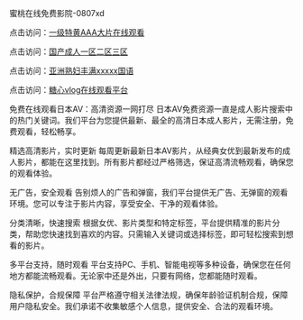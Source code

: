 蜜桃在线免费影院-0807xd


点击访问：<a href="https://heiliaoxqkkct.pages.dev">一级特黄AAA大片在线观看</a>

点击访问：<a href="https://heiliaoxwd5i8.pages.dev">国产成人一区二区三区</a>

点击访问：<a href="https://heiliaoe8ajia.pages.dev">亚洲熟妇丰满xxxxx国语</a>

点击访问：<a href="https://heiliaowzu4ur.pages.dev">糖心vlog在线观看平台</a>


免费在线观看日本AV：高清资源一网打尽
日本AV免费资源一直是成人影片搜索中的热门关键词。我们平台为您提供最新、最全的高清日本成人影片，无需注册，免费观看，轻松畅享。

精选高清影片，实时更新
每周更新最新日本AV影片，从经典女优到最新发布的成人影片，都能在这里找到。所有影片都经过严格筛选，保证高清流畅观看，确保您的观看体验。

无广告，安全观看
告别烦人的广告和弹窗，我们平台提供无广告、无弹窗的观看环境。您可以专注于影片内容，享受安全、干净的观看体验。

分类清晰，快速搜索
根据女优、影片类型和特定标签，平台提供精准的影片分类，帮助您快速找到喜欢的内容。只需输入关键词或选择标签，即可轻松搜索到想看的影片。

多平台支持，随时观看
平台支持PC、手机、智能电视等多种设备，确保您在任何地方都能流畅观看。无论家中还是外出，只要有网络，您都能随时观看。

隐私保护，合规保障
平台严格遵守相关法律法规，确保年龄验证机制合规，保障用户隐私安全。我们承诺不收集敏感个人信息，提供安全、合法的观看环境。



<span style="display:none;">[Canonical link]( https://github.com/785xd/74512 ）</span>
